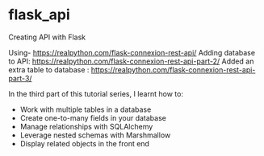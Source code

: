 # flask_api
Creating API with Flask

Using- https://realpython.com/flask-connexion-rest-api/ 
Adding database to API: https://realpython.com/flask-connexion-rest-api-part-2/ 
Added an extra table to database : https://realpython.com/flask-connexion-rest-api-part-3/

In the third part of this tutorial series, I learnt how to:

- Work with multiple tables in a database
- Create one-to-many fields in your database
- Manage relationships with SQLAlchemy
- Leverage nested schemas with Marshmallow
- Display related objects in the front end